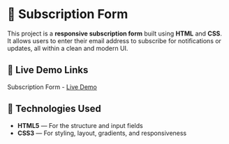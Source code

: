 # 📝 Subscription Form

This project is a **responsive subscription form** built using **HTML** and **CSS**.  
It allows users to enter their email address to subscribe for notifications or updates, all within a clean and modern UI.

## 🔗 Live Demo Links

Subscription Form - [Live Demo](https://prakruthi-g-h.github.io/HTML-AND-CSS-MINI-PROJECTS/Subscription%20Form)

## 🔧 Technologies Used

- **HTML5** — For the structure and input fields  
- **CSS3** — For styling, layout, gradients, and responsiveness 
